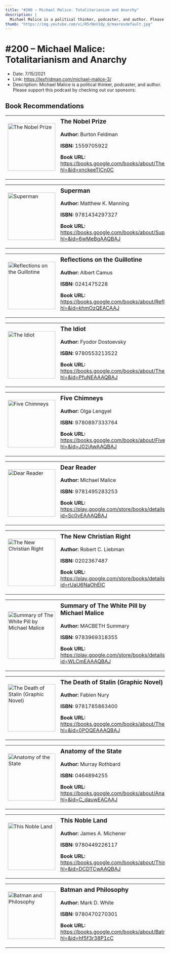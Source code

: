 ```yaml
---
title: "#200 – Michael Malice: Totalitarianism and Anarchy"
description: |
  Michael Malice is a political thinker, podcaster, and author. Please support this podcast by checking out our sponsors:"
thumb: "https://img.youtube.com/vi/R5rNoV1Qy_Q/maxresdefault.jpg"
---
```


# #200 – Michael Malice: Totalitarianism and Anarchy

  - Date: 7/15/2021
  - Link: https://lexfridman.com/michael-malice-3/
  - Description: Michael Malice is a political thinker, podcaster, and author. Please support this podcast by checking out our sponsors:

## Book Recommendations

<table style="border: none;"><tr style="border: none;"><td style="border: none;"><img src="https://books.google.com/books/content?id=xnckeeTICn0C&printsec=frontcover&img=1&zoom=1&edge=curl&source=gbs_api" alt="The Nobel Prize" width="150" style="vertical-align: top;"></td><td style="border: none; vertical-align: top;"><h3 style='margin-top: 5'>The Nobel Prize</h3><p><strong>Author:</strong> Burton Feldman</p><p><strong>ISBN:</strong> 1559705922</p><p><strong>Book URL:</strong> <a href="https://books.google.com/books/about/The_Nobel_Prize.html?hl=&id=xnckeeTICn0C">https://books.google.com/books/about/The_Nobel_Prize.html?hl=&id=xnckeeTICn0C</a></p></td></tr></table>
<table style="border: none;"><tr style="border: none;"><td style="border: none;"><img src="https://books.google.com/books/content?id=6wMeBgAAQBAJ&printsec=frontcover&img=1&zoom=1&edge=curl&source=gbs_api" alt="Superman" width="150" style="vertical-align: top;"></td><td style="border: none; vertical-align: top;"><h3 style='margin-top: 5'>Superman</h3><p><strong>Author:</strong> Matthew K. Manning</p><p><strong>ISBN:</strong> 9781434297327</p><p><strong>Book URL:</strong> <a href="https://books.google.com/books/about/Superman.html?hl=&id=6wMeBgAAQBAJ">https://books.google.com/books/about/Superman.html?hl=&id=6wMeBgAAQBAJ</a></p></td></tr></table>
<table style="border: none;"><tr style="border: none;"><td style="border: none;"><img src="https://books.google.com/books/content?id=khmOzQEACAAJ&printsec=frontcover&img=1&zoom=1&source=gbs_api" alt="Reflections on the Guillotine" width="150" style="vertical-align: top;"></td><td style="border: none; vertical-align: top;"><h3 style='margin-top: 5'>Reflections on the Guillotine</h3><p><strong>Author:</strong> Albert Camus</p><p><strong>ISBN:</strong> 0241475228</p><p><strong>Book URL:</strong> <a href="https://books.google.com/books/about/Reflections_on_the_Guillotine.html?hl=&id=khmOzQEACAAJ">https://books.google.com/books/about/Reflections_on_the_Guillotine.html?hl=&id=khmOzQEACAAJ</a></p></td></tr></table>
<table style="border: none;"><tr style="border: none;"><td style="border: none;"><img src="https://books.google.com/books/content?id=PfuNEAAAQBAJ&printsec=frontcover&img=1&zoom=1&source=gbs_api" alt="The Idiot" width="150" style="vertical-align: top;"></td><td style="border: none; vertical-align: top;"><h3 style='margin-top: 5'>The Idiot</h3><p><strong>Author:</strong> Fyodor Dostoevsky</p><p><strong>ISBN:</strong> 9780553213522</p><p><strong>Book URL:</strong> <a href="https://books.google.com/books/about/The_Idiot.html?hl=&id=PfuNEAAAQBAJ">https://books.google.com/books/about/The_Idiot.html?hl=&id=PfuNEAAAQBAJ</a></p></td></tr></table>
<table style="border: none;"><tr style="border: none;"><td style="border: none;"><img src="https://books.google.com/books/content?id=J02iAwAAQBAJ&printsec=frontcover&img=1&zoom=1&edge=curl&source=gbs_api" alt="Five Chimneys" width="150" style="vertical-align: top;"></td><td style="border: none; vertical-align: top;"><h3 style='margin-top: 5'>Five Chimneys</h3><p><strong>Author:</strong> Olga Lengyel</p><p><strong>ISBN:</strong> 9780897333764</p><p><strong>Book URL:</strong> <a href="https://books.google.com/books/about/Five_Chimneys.html?hl=&id=J02iAwAAQBAJ">https://books.google.com/books/about/Five_Chimneys.html?hl=&id=J02iAwAAQBAJ</a></p></td></tr></table>
<table style="border: none;"><tr style="border: none;"><td style="border: none;"><img src="https://books.google.com/books/content?id=Sc0vEAAAQBAJ&printsec=frontcover&img=1&zoom=1&edge=curl&source=gbs_api" alt="Dear Reader" width="150" style="vertical-align: top;"></td><td style="border: none; vertical-align: top;"><h3 style='margin-top: 5'>Dear Reader</h3><p><strong>Author:</strong> Michael Malice</p><p><strong>ISBN:</strong> 9781495283253</p><p><strong>Book URL:</strong> <a href="https://play.google.com/store/books/details?id=Sc0vEAAAQBAJ">https://play.google.com/store/books/details?id=Sc0vEAAAQBAJ</a></p></td></tr></table>
<table style="border: none;"><tr style="border: none;"><td style="border: none;"><img src="https://books.google.com/books/content?id=rUaU6NaOhEIC&printsec=frontcover&img=1&zoom=1&edge=curl&source=gbs_api" alt="The New Christian Right" width="150" style="vertical-align: top;"></td><td style="border: none; vertical-align: top;"><h3 style='margin-top: 5'>The New Christian Right</h3><p><strong>Author:</strong> Robert C. Liebman</p><p><strong>ISBN:</strong> 0202367487</p><p><strong>Book URL:</strong> <a href="https://play.google.com/store/books/details?id=rUaU6NaOhEIC">https://play.google.com/store/books/details?id=rUaU6NaOhEIC</a></p></td></tr></table>
<table style="border: none;"><tr style="border: none;"><td style="border: none;"><img src="https://books.google.com/books/content?id=WLCmEAAAQBAJ&printsec=frontcover&img=1&zoom=1&edge=curl&source=gbs_api" alt="Summary of The White Pill by Michael Malice" width="150" style="vertical-align: top;"></td><td style="border: none; vertical-align: top;"><h3 style='margin-top: 5'>Summary of The White Pill by Michael Malice</h3><p><strong>Author:</strong> MACBETH Summary</p><p><strong>ISBN:</strong> 9783969318355</p><p><strong>Book URL:</strong> <a href="https://play.google.com/store/books/details?id=WLCmEAAAQBAJ">https://play.google.com/store/books/details?id=WLCmEAAAQBAJ</a></p></td></tr></table>
<table style="border: none;"><tr style="border: none;"><td style="border: none;"><img src="https://books.google.com/books/content?id=0POQEAAAQBAJ&printsec=frontcover&img=1&zoom=1&source=gbs_api" alt="The Death of Stalin (Graphic Novel)" width="150" style="vertical-align: top;"></td><td style="border: none; vertical-align: top;"><h3 style='margin-top: 5'>The Death of Stalin (Graphic Novel)</h3><p><strong>Author:</strong> Fabien Nury</p><p><strong>ISBN:</strong> 9781785863400</p><p><strong>Book URL:</strong> <a href="https://books.google.com/books/about/The_Death_of_Stalin_Graphic_Novel.html?hl=&id=0POQEAAAQBAJ">https://books.google.com/books/about/The_Death_of_Stalin_Graphic_Novel.html?hl=&id=0POQEAAAQBAJ</a></p></td></tr></table>
<table style="border: none;"><tr style="border: none;"><td style="border: none;"><img src="https://books.google.com/books/content?id=C_dauwEACAAJ&printsec=frontcover&img=1&zoom=1&source=gbs_api" alt="Anatomy of the State" width="150" style="vertical-align: top;"></td><td style="border: none; vertical-align: top;"><h3 style='margin-top: 5'>Anatomy of the State</h3><p><strong>Author:</strong> Murray Rothbard</p><p><strong>ISBN:</strong> 0464894255</p><p><strong>Book URL:</strong> <a href="https://books.google.com/books/about/Anatomy_of_the_State.html?hl=&id=C_dauwEACAAJ">https://books.google.com/books/about/Anatomy_of_the_State.html?hl=&id=C_dauwEACAAJ</a></p></td></tr></table>
<table style="border: none;"><tr style="border: none;"><td style="border: none;"><img src="https://books.google.com/books/content?id=DCDTCwAAQBAJ&printsec=frontcover&img=1&zoom=1&edge=curl&source=gbs_api" alt="This Noble Land" width="150" style="vertical-align: top;"></td><td style="border: none; vertical-align: top;"><h3 style='margin-top: 5'>This Noble Land</h3><p><strong>Author:</strong> James A. Michener</p><p><strong>ISBN:</strong> 9780449226117</p><p><strong>Book URL:</strong> <a href="https://books.google.com/books/about/This_Noble_Land.html?hl=&id=DCDTCwAAQBAJ">https://books.google.com/books/about/This_Noble_Land.html?hl=&id=DCDTCwAAQBAJ</a></p></td></tr></table>
<table style="border: none;"><tr style="border: none;"><td style="border: none;"><img src="https://books.google.com/books/content?id=hf5f3r38P1cC&printsec=frontcover&img=1&zoom=1&edge=curl&source=gbs_api" alt="Batman and Philosophy" width="150" style="vertical-align: top;"></td><td style="border: none; vertical-align: top;"><h3 style='margin-top: 5'>Batman and Philosophy</h3><p><strong>Author:</strong> Mark D. White</p><p><strong>ISBN:</strong> 9780470270301</p><p><strong>Book URL:</strong> <a href="https://books.google.com/books/about/Batman_and_Philosophy.html?hl=&id=hf5f3r38P1cC">https://books.google.com/books/about/Batman_and_Philosophy.html?hl=&id=hf5f3r38P1cC</a></p></td></tr></table>
